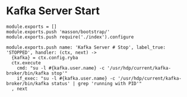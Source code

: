 
# Kafka Server Start

    module.exports = []
    module.exports.push 'masson/bootstrap/'
    module.exports.push require('./index').configure

    module.exports.push name: 'Kafka Server # Stop', label_true: 'STOPPED', handler: (ctx, next) ->
      {kafka} = ctx.config.ryba
      ctx.execute
        cmd: "su -l #{kafka.user.name} -c '/usr/hdp/current/kafka-broker/bin/kafka stop'"
        if_exec: "su -l #{kafka.user.name} -c '/usr/hdp/current/kafka-broker/bin/kafka status' | grep 'running with PID'"
      , next
     








